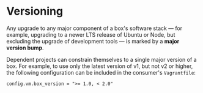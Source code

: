 # Versioning

Any upgrade to any major component of a box's software stack — for example, upgrading to a newer LTS release of Ubuntu or Node, but excluding the upgrade of development tools — is marked by a **major version bump**.

Dependent projects can constrain themselves to a single major version of a box. For example, to use only the latest version of v1, but not v2 or higher, the following configuration can be included in the consumer's `Vagrantfile`:

```txt
config.vm.box_version = ">= 1.0, < 2.0"
```
